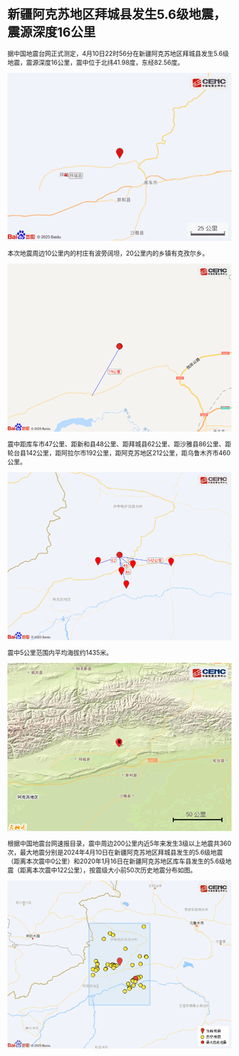# 新疆阿克苏地区拜城县发生5.6级地震，震源深度16公里

据中国地震台网正式测定，4月10日22时56分在新疆阿克苏地区拜城县发生5.6级地震，震源深度16公里，震中位于北纬41.98度，东经82.56度。

![e3ebf8d8eee106f44ca556922b5cdc86.jpg](https://raw.githubusercontent.com/qqhsx/qqnews_image/main/2024/04/10/新疆阿克苏地区拜城县发生5.6级地震，震源深度16公里/e3ebf8d8eee106f44ca556922b5cdc86.jpg)

本次地震周边10公里内的村庄有波旁阔坦，20公里内的乡镇有克孜尔乡。

![c5176b467c8192a527527b47a72559ea.jpg](https://raw.githubusercontent.com/qqhsx/qqnews_image/main/2024/04/10/新疆阿克苏地区拜城县发生5.6级地震，震源深度16公里/c5176b467c8192a527527b47a72559ea.jpg)

震中距库车市47公里、距新和县48公里、距拜城县62公里、距沙雅县86公里、距轮台县142公里，距阿拉尔市192公里，距阿克苏地区212公里，距乌鲁木齐市460公里。

![e0f0bc572abf62ff5d4458767ea1bbcc.jpg](https://raw.githubusercontent.com/qqhsx/qqnews_image/main/2024/04/10/新疆阿克苏地区拜城县发生5.6级地震，震源深度16公里/e0f0bc572abf62ff5d4458767ea1bbcc.jpg)

震中5公里范围内平均海拔约1435米。

![5b7c2e007f8ff91a488844cb7b6e0da7.jpg](https://raw.githubusercontent.com/qqhsx/qqnews_image/main/2024/04/10/新疆阿克苏地区拜城县发生5.6级地震，震源深度16公里/5b7c2e007f8ff91a488844cb7b6e0da7.jpg)

根据中国地震台网速报目录，震中周边200公里内近5年来发生3级以上地震共360次，最大地震分别是2024年4月10日在新疆阿克苏地区拜城县发生的5.6级地震（距离本次震中0公里）和2020年1月16日在新疆阿克苏地区库车县发生的5.6级地震（距离本次震中122公里），按震级大小前50次历史地震分布如图。

![d1a0569d720e3deefd25585267921286.jpg](https://raw.githubusercontent.com/qqhsx/qqnews_image/main/2024/04/10/新疆阿克苏地区拜城县发生5.6级地震，震源深度16公里/d1a0569d720e3deefd25585267921286.jpg)


